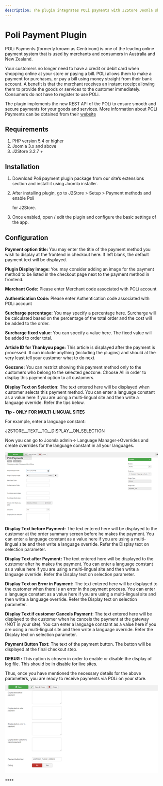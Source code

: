```yaml
---
description: The plugin integrates POLi payments with J2Store Joomla shopping Cart.
---
```


# Poli Payment Plugin

POLi Payments \(formerly known as Centricom\) is one of the leading online payment system that is used by merchants and consumers in Australia and New Zealand.

Your customers no longer need to have a credit or debit card when shopping online at your store or paying a bill.  POLi allows them to make a payment for purchases, or pay a bill using money straight from their bank account. A benefit is that the merchant receives an instant receipt allowing them to provide the goods or services to the customer immediately. Consumers do not have to register to use POLi.

The plugin implements the new REST API of the POLi to ensure smooth and secure payments for your goods and services. More information about POLi Payments can be obtained from their [website](http://www.polipay.co.nz/)

## Requirements

1. PHP version 5.4 or higher
2. Joomla 3.x and above
3. J2Store 3.2.7 +

## Installation <a id="installation"></a>

1. Download Poli payment plugin package from our site’s extensions section and install it using Joomla installer.
2. After installing plugin, go to J2Store &gt; Setup &gt; Payment methods and enable Poli

   for J2Store.

3. Once enabled, open / edit the plugin and configure the basic settings of the app.

## Configuration <a id="configuration"></a>

**Payment option title:** You may enter the title of the payment method you wish to display at the frontend in checkout here. If left blank, the default payment text will be displayed.

**Plugin Display Image:** You may consider adding an image for the payment method to be listed in the checkout page next to the payment method in frontend.

**Merchant Code:** Please enter Merchant code associated with POLi account

**Authentication Code:** Please enter Authentication code associated with POLi account

**Surcharge percentage:** You may specify a percentage here. Surcharge will be calculated based on the percentage of the total order and the cost will be added to the order.

**Surcharge fixed value:** You can specify a value here. The fixed value will be added to order total.

**Article ID for Thankyou page:** This article is displayed after the payment is processed. It can include anything \(including the plugins\) and should at the very least tell your customer what to do next.

**Geozone:** You can restrict showing this payment method only to the customers who belong to the selected geozone. Choose All in order to display this payment option to all customers.

**Display Text on Selection:** The text entered here will be displayed when customer selects this payment method. You can enter a language constant as a value here if you are using a multi-lingual site and then write a language override. Refer the tips below.

**Tip - ONLY FOR MULTI-LINGUAL SITES**

For example, enter a language constant:

J2STORE\__TEXT\__TO\__DISPLAY\__ON\_SELECTION

Now you can go to Joomla admin-&gt; Language Manager-&gt;Overrides and create overrides for the language constant in all your languages.

![POLi payment Configuration- Image1](../.gitbook/assets/poli-payment-configuration-img1.png)

**Display Text before Payment:** The text entered here will be displayed to the customer at the order summary screen before he makes the payment. You can enter a language constant as a value here if you are using a multi-lingual site and then write a language override. Refer the Display text on selection parameter.

**Display Text after Payment:** The text entered here will be displayed to the customer after he makes the payment. You can enter a language constant as a value here if you are using a multi-lingual site and then write a language override. Refer the Display text on selection parameter.

**Display Text on Error in Payment:** The text entered here will be displayed to the customer when there is an error in the payment process. You can enter a language constant as a value here if you are using a multi-lingual site and then write a language override. Refer the Display text on selection parameter.

**Display Text if customer Cancels Payment:** The text entered here will be displayed to the customer when he cancels the payment at the gateway \(NOT in your site\). You can enter a language constant as a value here if you are using a multi-lingual site and then write a language override. Refer the Display text on selection parameter.

**Payment Button Text:** The text of the payment button. The button will be displayed at the final checkout step.

**DEBUG :** This option is chosen in order to enable or disable the display of log file. This should be in disable for live sites.

Thus, once you have mentioned the necessary details for the above parameters, you are ready to receive payments via POLi on your store.

![POLi Payment Configuration-Image2](../.gitbook/assets/poli-payment-configuration-img2.png)

\*\*\*\*

  


